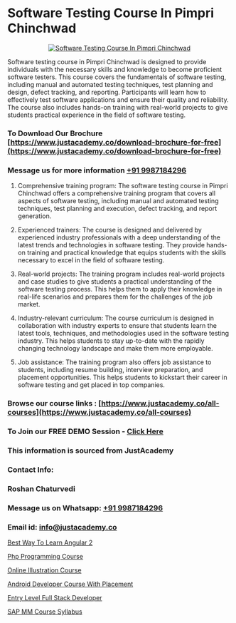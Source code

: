 # Software Testing Course In Pimpri Chinchwad

<p align="center">
  <a href="https://justacademy.co/program-detail/software-testing">
    <img src="https://justacademy.co/storage2/program_images/1704700438.webp" alt="Software Testing Course In Pimpri Chinchwad">
  </a>
</p>


Software testing course in Pimpri Chinchwad is designed to provide individuals with the necessary skills and knowledge to become proficient software testers. This course covers the fundamentals of software testing, including manual and automated testing techniques, test planning and design, defect tracking, and reporting. Participants will learn how to effectively test software applications and ensure their quality and reliability. The course also includes hands-on training with real-world projects to give students practical experience in the field of software testing.
### To Download Our Brochure [https://www.justacademy.co/download-brochure-for-free](https://www.justacademy.co/download-brochure-for-free)
### Message us for more information [+91 9987184296](https://api.whatsapp.com/send?phone=919987184296)
1) Comprehensive training program: The software testing course in Pimpri Chinchwad offers a comprehensive training program that covers all aspects of software testing, including manual and automated testing techniques, test planning and execution, defect tracking, and report generation.

2) Experienced trainers: The course is designed and delivered by experienced industry professionals with a deep understanding of the latest trends and technologies in software testing. They provide hands-on training and practical knowledge that equips students with the skills necessary to excel in the field of software testing.

3) Real-world projects: The training program includes real-world projects and case studies to give students a practical understanding of the software testing process. This helps them to apply their knowledge in real-life scenarios and prepares them for the challenges of the job market.

4) Industry-relevant curriculum: The course curriculum is designed in collaboration with industry experts to ensure that students learn the latest tools, techniques, and methodologies used in the software testing industry. This helps students to stay up-to-date with the rapidly changing technology landscape and make them more employable.

5) Job assistance: The training program also offers job assistance to students, including resume building, interview preparation, and placement opportunities. This helps students to kickstart their career in software testing and get placed in top companies.

### Browse our course links : [https://www.justacademy.co/all-courses](https://www.justacademy.co/all-courses) 
### To Join our FREE DEMO Session - [Click Here](https://www.justacademy.co/register-for-course-demo)


### This information is sourced from JustAcademy
### Contact Info:
### Roshan Chaturvedi
### Message us on Whatsapp: [+91 9987184296](https://api.whatsapp.com/send?phone=919987184296)
### Email id: [info@justacademy.co](mailto:info@justacademy.co)
                
[Best Way To Learn Angular 2](https://www.linkedin.com/pulse/best-way-learn-angular-2-justacademy-chennai-ttoze?trackingId=6VmpUcdZcsIkO%2F2tv6qUVw%3D%3D&lipi=urn%3Ali%3Apage%3Ad_flagship3_company_admin%3BY%2BEec76oRFK6%2FI%2F%2BB9X%2Fdw%3D%3D)

[Php Programming Course](https://www.linkedin.com/pulse/php-programming-course-software-training-sunnyvale-fzcxc?trackingId=c3%2Fmv%2BWepn%2FVSIWjm9uTDA%3D%3D&lipi=urn%3Ali%3Apage%3Ad_flagship3_company_admin%3Bps8c9B%2FKRMCWHgOgNCOx7w%3D%3D)

[Online Illustration Course](https://medium.com/@roneet705/online-illustration-course-e68353eddc91)

[Android Developer Course With Placement](https://medium.com/@kumarishimmi99/android-developer-course-with-placement-c6594a2e990c)

[Entry Level Full Stack Developer](https://justacademyin.github.io/Articles/Entry-Level-Full-Stack-Developer)

[SAP MM Course Syllabus](https://justacademyin.github.io/Articles/SAP-MM-Course-Syllabus)

